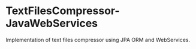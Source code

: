 # TextFilesCompressor-JavaWebServices
Implementation of text files compressor using JPA ORM and WebServices.
